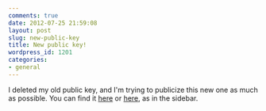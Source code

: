 ```yaml
---
comments: true
date: 2012-07-25 21:59:08
layout: post
slug: new-public-key
title: New public key!
wordpress_id: 1201
categories:
- general
---
```


I deleted my old public key, and I'm trying to publicize this new one as much as possible. You can find it [here](http://pgp.mit.edu:11371/pks/lookup?op=get&search=0xBD2124B1791DAA1C) or [here](https://gist.github.com/3180485), as in the sidebar.
